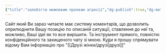 ```yaml
---
{"title":"запобігти можливим проявам агресії","dg-publish":true,"dg-metatags":null,"dg-home":null,"permalink":"/zapobigti-mozhlivim-proyavam-agresiyi/","dgPassFrontmatter":true,"noteIcon":""}
---
```



Сайт який Ви зараз читаєте має систему коментарів, що дозволить оприлюднити Вашу позицію по описаній ситуації, ставлення до неї та, можливо, Ваші ідеї як то все вирішити. Та інструмент прямого, повністю конфіденційного та захищеного чату зі мною. Куди я прошу спрямувати відому Вам інформацію про "[[Друзі жінки/друзі\|друзі]]"